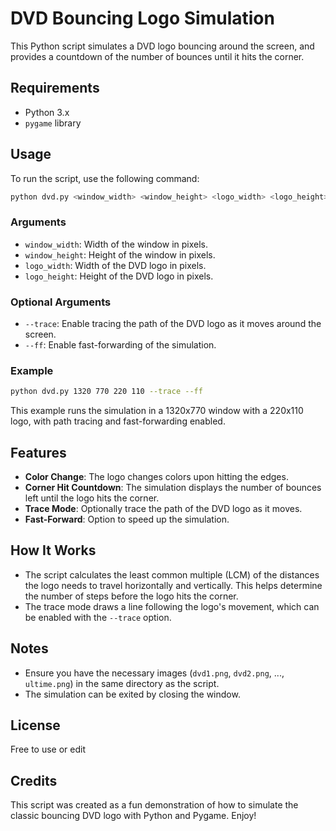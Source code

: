 # DVD Bouncing Logo Simulation

This Python script simulates a DVD logo bouncing around the screen, and provides a countdown of the number of bounces until it hits the corner. 

## Requirements

- Python 3.x
- `pygame` library


## Usage

To run the script, use the following command:

```bash
python dvd.py <window_width> <window_height> <logo_width> <logo_height> [--trace] [--ff]
```

### Arguments

- `window_width`: Width of the window in pixels.
- `window_height`: Height of the window in pixels.
- `logo_width`: Width of the DVD logo in pixels.
- `logo_height`: Height of the DVD logo in pixels.

### Optional Arguments

- `--trace`: Enable tracing the path of the DVD logo as it moves around the screen.
- `--ff`: Enable fast-forwarding of the simulation.

### Example

```bash
python dvd.py 1320 770 220 110 --trace --ff
```

This example runs the simulation in a 1320x770 window with a 220x110 logo, with path tracing and fast-forwarding enabled.

## Features

- **Color Change**: The logo changes colors upon hitting the edges.
- **Corner Hit Countdown**: The simulation displays the number of bounces left until the logo hits the corner.
- **Trace Mode**: Optionally trace the path of the DVD logo as it moves.
- **Fast-Forward**: Option to speed up the simulation.

## How It Works

- The script calculates the least common multiple (LCM) of the distances the logo needs to travel horizontally and vertically. This helps determine the number of steps before the logo hits the corner.
- The trace mode draws a line following the logo's movement, which can be enabled with the `--trace` option.

## Notes

- Ensure you have the necessary images (`dvd1.png`, `dvd2.png`, ..., `ultime.png`) in the same directory as the script.
- The simulation can be exited by closing the window.

## License

Free to use or edit

## Credits

This script was created as a fun demonstration of how to simulate the classic bouncing DVD logo with Python and Pygame. Enjoy!